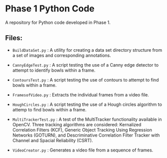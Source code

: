 # Phase 1 Python Code
A repository for Python code developed in Phase 1. 

## Files:

 - `BuildDataSet.py` : A utility for creating a data set directory structure from a set of images and corresponding annotations.
 
 - `CannyEdgeTest.py` : A script testing the use of a Canny edge detector to attempt to identify bowls within a frame.
 
 - `ContoursTest.py` : A script testing the use of contours to attempt to find bowls within a frame.
 
 - `FramesofVideo.py` : Extracts the individual frames from a video file. 
 
 - `HoughCircles.py` : A script testing the use of a Hough circles algorithm to attemp to find bowls within a frame. 
 
 - `MultiTrackerTest.py` : A test of the MultiTracker functionality available in OpenCV. Three tracking algorithms 
 are considered: Kernalized Correlation Filters (KCF), Generic Object Tracking Using Regression Networks (GOTURN), 
 and Descriminative Correlation Filter Tracker with Channel and Spacial Reliability (CSRT). 
 
  - `VideoCreator.py` : Generates a video file from a sequence of frames.

